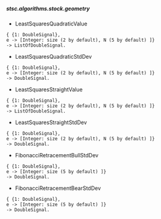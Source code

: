 ##### stsc.algorithms.stock.geometry
 * LeastSquaresQuadraticValue
```
{ {1: DoubleSignal}, 
e -> [Integer: size (2 by default), N (5 by default) ]} 
-> ListOfDoubleSignal.
```
 * LeastSquaresQuadraticStdDev
```
{ {1: DoubleSignal}, 
e -> [Integer: size (2 by default), N (5 by default) ]} 
-> DoubleSignal.
```
 * LeastSquaresStraightValue
```
{ {1: DoubleSignal}, 
e -> [Integer: size (2 by default), N (5 by default) ]} 
-> ListOfDoubleSignal.
```
 * LeastSquaresStraightStdDev
```
{ {1: DoubleSignal}, 
e -> [Integer: size (2 by default), N (5 by default) ]} 
-> DoubleSignal.
```
 * FibonacciRetracementBullStdDev
```
{ {1: DoubleSignal}, 
e -> [Integer: size (5 by default) ]} 
-> DoubleSignal.
```
 * FibonacciRetracementBearStdDev
```
{ {1: DoubleSignal}, 
e -> [Integer: size (5 by default) ]} 
-> DoubleSignal.
```
